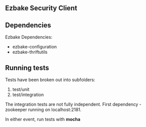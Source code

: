 Ezbake Security Client
--------------------------

## Dependencies
Ezbake Dependencies:

* ezbake-configuration
* ezbake-thriftutils

## Running tests
Tests have been broken out into subfolders:

1. test/unit
2. test/integration

The integration tests are not fully independent. First dependency - zookeeper running on localhost:2181.

In either event, run tests with **mocha**
